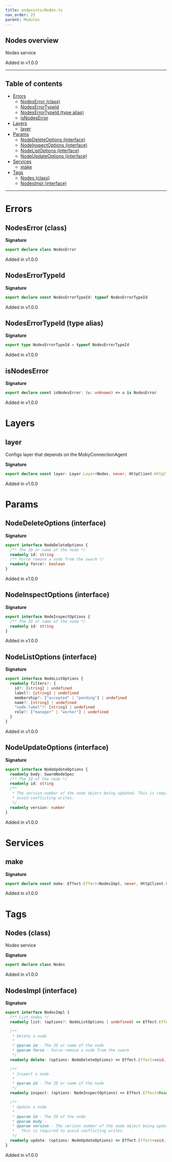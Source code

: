 ```yaml
---
title: endpoints/Nodes.ts
nav_order: 25
parent: Modules
---
```


## Nodes overview

Nodes service

Added in v1.0.0

---

<h2 class="text-delta">Table of contents</h2>

- [Errors](#errors)
  - [NodesError (class)](#nodeserror-class)
  - [NodesErrorTypeId](#nodeserrortypeid)
  - [NodesErrorTypeId (type alias)](#nodeserrortypeid-type-alias)
  - [isNodesError](#isnodeserror)
- [Layers](#layers)
  - [layer](#layer)
- [Params](#params)
  - [NodeDeleteOptions (interface)](#nodedeleteoptions-interface)
  - [NodeInspectOptions (interface)](#nodeinspectoptions-interface)
  - [NodeListOptions (interface)](#nodelistoptions-interface)
  - [NodeUpdateOptions (interface)](#nodeupdateoptions-interface)
- [Services](#services)
  - [make](#make)
- [Tags](#tags)
  - [Nodes (class)](#nodes-class)
  - [NodesImpl (interface)](#nodesimpl-interface)

---

# Errors

## NodesError (class)

**Signature**

```ts
export declare class NodesError
```

Added in v1.0.0

## NodesErrorTypeId

**Signature**

```ts
export declare const NodesErrorTypeId: typeof NodesErrorTypeId
```

Added in v1.0.0

## NodesErrorTypeId (type alias)

**Signature**

```ts
export type NodesErrorTypeId = typeof NodesErrorTypeId
```

Added in v1.0.0

## isNodesError

**Signature**

```ts
export declare const isNodesError: (u: unknown) => u is NodesError
```

Added in v1.0.0

# Layers

## layer

Configs layer that depends on the MobyConnectionAgent

**Signature**

```ts
export declare const layer: Layer.Layer<Nodes, never, HttpClient.HttpClient.Default>
```

Added in v1.0.0

# Params

## NodeDeleteOptions (interface)

**Signature**

```ts
export interface NodeDeleteOptions {
  /** The ID or name of the node */
  readonly id: string
  /** Force remove a node from the swarm */
  readonly force?: boolean
}
```

Added in v1.0.0

## NodeInspectOptions (interface)

**Signature**

```ts
export interface NodeInspectOptions {
  /** The ID or name of the node */
  readonly id: string
}
```

Added in v1.0.0

## NodeListOptions (interface)

**Signature**

```ts
export interface NodeListOptions {
  readonly filters?: {
    id?: [string] | undefined
    label?: [string] | undefined
    membership?: ["accepted" | "pending"] | undefined
    name?: [string] | undefined
    "node.label"?: [string] | undefined
    role?: ["manager" | "worker"] | undefined
  }
}
```

Added in v1.0.0

## NodeUpdateOptions (interface)

**Signature**

```ts
export interface NodeUpdateOptions {
  readonly body: SwarmNodeSpec
  /** The ID of the node */
  readonly id: string
  /**
   * The version number of the node object being updated. This is required to
   * avoid conflicting writes.
   */
  readonly version: number
}
```

Added in v1.0.0

# Services

## make

**Signature**

```ts
export declare const make: Effect.Effect<NodesImpl, never, HttpClient.HttpClient.Default>
```

Added in v1.0.0

# Tags

## Nodes (class)

Nodes service

**Signature**

```ts
export declare class Nodes
```

Added in v1.0.0

## NodesImpl (interface)

**Signature**

```ts
export interface NodesImpl {
  /** List nodes */
  readonly list: (options?: NodeListOptions | undefined) => Effect.Effect<Readonly<Array<SwarmNode>>, NodesError, never>

  /**
   * Delete a node
   *
   * @param id - The ID or name of the node
   * @param force - Force remove a node from the swarm
   */
  readonly delete: (options: NodeDeleteOptions) => Effect.Effect<void, NodesError, never>

  /**
   * Inspect a node
   *
   * @param id - The ID or name of the node
   */
  readonly inspect: (options: NodeInspectOptions) => Effect.Effect<Readonly<SwarmNode>, NodesError, never>

  /**
   * Update a node
   *
   * @param id - The ID of the node
   * @param body -
   * @param version - The version number of the node object being updated.
   *   This is required to avoid conflicting writes.
   */
  readonly update: (options: NodeUpdateOptions) => Effect.Effect<void, NodesError, never>
}
```

Added in v1.0.0
